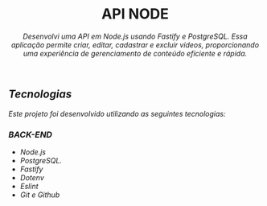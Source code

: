 <h1 align="center">API NODE</h1>

<p align="center"><em>
 Desenvolvi uma API em Node.js usando Fastify e PostgreSQL. Essa aplicação permite criar, editar, cadastrar e excluir vídeos, proporcionando uma experiência de gerenciamento de conteúdo eficiente e rápida.
</p>

<br>

## Tecnologias

Este projeto foi desenvolvido utilizando as seguintes tecnologias:

### BACK-END
- Node.js
- PostgreSQL.
- Fastify
- Dotenv
- Eslint
- Git e Github
